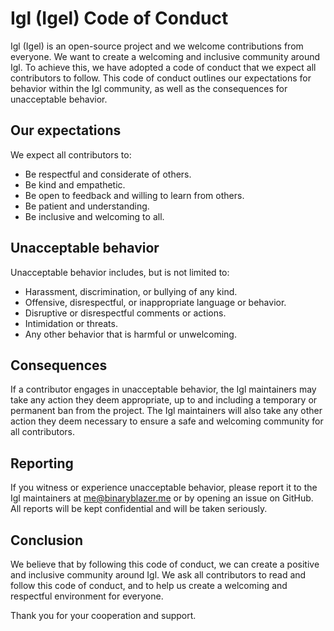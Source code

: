 # Igl (Igel) Code of Conduct

Igl (Igel) is an open-source project and we welcome contributions from everyone. We want to create a welcoming and inclusive community around Igl. To achieve this, we have adopted a code of conduct that we expect all contributors to follow. This code of conduct outlines our expectations for behavior within the Igl community, as well as the consequences for unacceptable behavior.

## Our expectations

We expect all contributors to:

- Be respectful and considerate of others.
- Be kind and empathetic.
- Be open to feedback and willing to learn from others.
- Be patient and understanding.
- Be inclusive and welcoming to all.

## Unacceptable behavior

Unacceptable behavior includes, but is not limited to:

- Harassment, discrimination, or bullying of any kind.
- Offensive, disrespectful, or inappropriate language or behavior.
- Disruptive or disrespectful comments or actions.
- Intimidation or threats.
- Any other behavior that is harmful or unwelcoming.

## Consequences

If a contributor engages in unacceptable behavior, the Igl maintainers may take any action they deem appropriate, up to and including a temporary or permanent ban from the project. The Igl maintainers will also take any other action they deem necessary to ensure a safe and welcoming community for all contributors.

## Reporting

If you witness or experience unacceptable behavior, please report it to the Igl maintainers at [me@binaryblazer.me](mailto:binaryblazer.me) or by opening an issue on GitHub. All reports will be kept confidential and will be taken seriously.

## Conclusion

We believe that by following this code of conduct, we can create a positive and inclusive community around Igl. We ask all contributors to read and follow this code of conduct, and to help us create a welcoming and respectful environment for everyone.

Thank you for your cooperation and support.